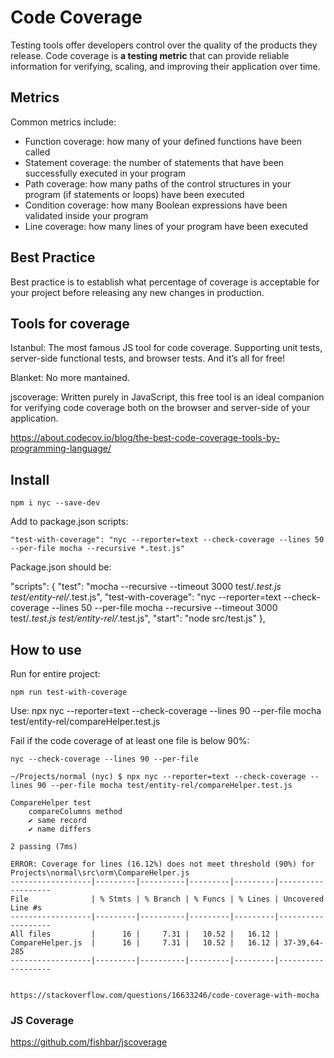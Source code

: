 # Code Coverage

Testing tools offer developers control over the quality of the products they release. Code coverage is **a testing metric** that can provide reliable information for verifying, scaling, and improving their application over time.

## Metrics
Common metrics include:

* Function coverage: how many of your defined functions have been called
* Statement coverage: the number of statements that have been successfully executed in your program
* Path coverage: how many paths of the control structures in your program (if statements or loops) have been executed
* Condition coverage: how many Boolean expressions have been validated inside your program
* Line coverage: how many lines of your program have been executed

## Best Practice
Best practice is to establish what percentage of coverage is acceptable for your project before releasing any new changes in production.

## Tools for coverage

Istanbul: The most famous JS tool for code coverage. Supporting unit tests, server-side functional tests, and browser tests. And it’s all for free!

Blanket: No more mantained.

jscoverage: Written purely in JavaScript, this free tool is an ideal companion for verifying code coverage both on the browser and server-side of your application.

https://about.codecov.io/blog/the-best-code-coverage-tools-by-programming-language/

## Install

    npm i nyc --save-dev

Add to package.json scripts:

    "test-with-coverage": "nyc --reporter=text --check-coverage --lines 50 --per-file mocha --recursive *.test.js"

Package.json should be:

    
  "scripts": {
    "test": "mocha --recursive --timeout 3000 test/*.test.js test/entity-rel/*.test.js",
    "test-with-coverage": "nyc --reporter=text --check-coverage --lines 50 --per-file mocha --recursive --timeout 3000 test/*.test.js test/entity-rel/*.test.js",
    "start": "node src/test.js"
  },

## How to use
Run for entire project:

    npm run test-with-coverage

Use: 
    npx nyc --reporter=text --check-coverage --lines 90 --per-file mocha test/entity-rel/compareHelper.test.js

Fail if the code coverage of at least one file is below 90%:

    nyc --check-coverage --lines 90 --per-file

    ~/Projects/normal (nyc) $ npx nyc --reporter=text --check-coverage --lines 90 --per-file mocha test/entity-rel/compareHelper.test.js

    CompareHelper test
        compareColumns method
        ✔ same record
        ✔ name differs

    2 passing (7ms)

    ERROR: Coverage for lines (16.12%) does not meet threshold (90%) for Projects\normal\src\orm\CompareHelper.js
    ------------------|---------|----------|---------|---------|-------------------
    File              | % Stmts | % Branch | % Funcs | % Lines | Uncovered Line #s 
    ------------------|---------|----------|---------|---------|-------------------
    All files         |      16 |     7.31 |   10.52 |   16.12 | 
    CompareHelper.js  |      16 |     7.31 |   10.52 |   16.12 | 37-39,64-285     
    ------------------|---------|----------|---------|---------|-------------------


    https://stackoverflow.com/questions/16633246/code-coverage-with-mocha

### JS Coverage


https://github.com/fishbar/jscoverage
